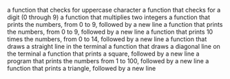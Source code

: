 a function that checks for uppercase character
a function that checks for a digit (0 through 9)
a function that multiplies two integers
 a function that prints the numbers, from 0 to 9, followed by a new line
a function that prints the numbers, from 0 to 9, followed by a new line
 a function that prints 10 times the numbers, from 0 to 14, followed by a new line
a function that draws a straight line in the terminal
a function that draws a diagonal line on the terminal
a function that prints a square, followed by a new line
 a program that prints the numbers from 1 to 100, followed by a new line
a function that prints a triangle, followed by a new line
